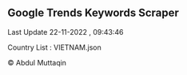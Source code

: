 

## Google Trends Keywords Scraper 
 
Last Update 22-11-2022 , 09:43:46

Country List :
VIETNAM.json



© Abdul Muttaqin 
